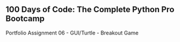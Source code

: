 <h2>100 Days of Code: The Complete Python Pro Bootcamp</h2>

Portfolio Assignment 06 - GUI/Turtle - Breakout Game

